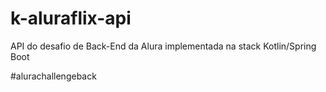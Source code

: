 # k-aluraflix-api
API do desafio de Back-End da Alura implementada na stack Kotlin/Spring Boot

#alurachallengeback
